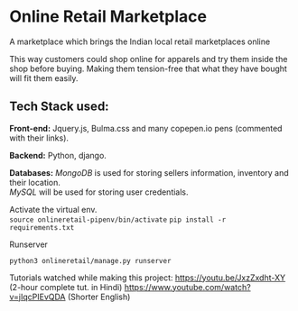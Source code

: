 # Online Retail Marketplace

A marketplace which brings the Indian local retail marketplaces online

This way customers could shop online for apparels and try them inside the shop before buying. Making them tension-free that what they have bought will fit them easily.

## Tech Stack used:

**Front-end:** Jquery.js, Bulma.css and many copepen.io pens (commented with their links).

**Backend:** Python, django.

**Databases:** *MongoDB* is used for storing sellers information, inventory and their location.  
 *MySQL* will be used for storing user credentials.

  
Activate the virtual env.  
 `source onlineretail-pipenv/bin/activate`
 `pip install -r requirements.txt`  

Runserver

  `python3 onlineretail/manage.py runserver`



   
Tutorials watched while making this project:
  https://youtu.be/JxzZxdht-XY (2-hour complete tut. in Hindi)
  https://www.youtube.com/watch?v=jIqcPIEvQDA (Shorter English)